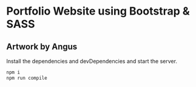 # Portfolio Website using Bootstrap & SASS
## Artwork by Angus

Install the dependencies and devDependencies and start the server.
```sh
npm i
npm run compile
```













